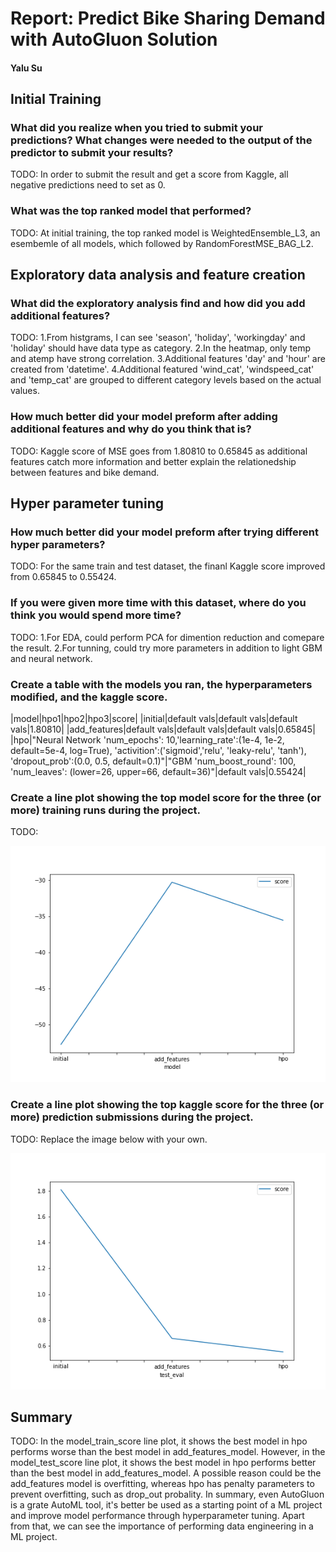 # Report: Predict Bike Sharing Demand with AutoGluon Solution
#### Yalu Su

## Initial Training
### What did you realize when you tried to submit your predictions? What changes were needed to the output of the predictor to submit your results?
TODO: In order to submit the result and get a score from Kaggle, all negative predictions need to set as 0.

### What was the top ranked model that performed?
TODO: At initial training, the top ranked model is WeightedEnsemble_L3, an esembemle of all models, which followed by RandomForestMSE_BAG_L2.

## Exploratory data analysis and feature creation
### What did the exploratory analysis find and how did you add additional features?
TODO:
1.From histgrams, I can see 'season', 'holiday', 'workingday' and 'holiday' should have data type as category.
2.In the heatmap, only temp and atemp have strong correlation.
3.Additional features 'day' and 'hour' are created from 'datetime'.
4.Additional featured 'wind_cat', 'windspeed_cat' and 'temp_cat' are grouped to different category levels based on the actual values. 

### How much better did your model preform after adding additional features and why do you think that is?
TODO: Kaggle score of MSE goes from 1.80810 to 0.65845 as additional features catch more information and better explain the relationedship between features and bike demand.

## Hyper parameter tuning
### How much better did your model preform after trying different hyper parameters?
TODO: For the same train and test dataset, the finanl Kaggle score improved from 0.65845 to 0.55424.

### If you were given more time with this dataset, where do you think you would spend more time?
TODO: 
1.For EDA, could perform PCA for dimention reduction and comepare the result.
2.For tunning, could try more parameters in addition to light GBM and neural network.

### Create a table with the models you ran, the hyperparameters modified, and the kaggle score.
|model|hpo1|hpo2|hpo3|score|
|initial|default vals|default vals|default vals|1.80810|
|add_features|default vals|default vals|default vals|0.65845|
|hpo|"Neural Network 'num_epochs': 10,'learning_rate':(1e-4, 1e-2, default=5e-4, log=True),
             'activition':('sigmoid','relu', 'leaky-relu', 'tanh'),
             'dropout_prob':(0.0, 0.5, default=0.1)"|"GBM 'num_boost_round': 100, 'num_leaves': (lower=26, upper=66, default=36)"|default vals|0.55424|

### Create a line plot showing the top model score for the three (or more) training runs during the project.

TODO: 

![model_train_score.png](/model_train_score.png)

### Create a line plot showing the top kaggle score for the three (or more) prediction submissions during the project.

TODO: Replace the image below with your own.

![model_test_score.png](/model_test_score.png)

## Summary
TODO: In the model_train_score line plot, it shows the best model in hpo performs worse than the best model in add_features_model. However, in the model_test_score line plot, it shows the best model in hpo performs better than the best model in add_features_model. A possible reason could be the add_features model is overfitting, whereas hpo has penalty parameters to prevent overfitting, such as drop_out probality. In summary, even AutoGluon is a grate AutoML tool, it's better be used as a starting point of a ML project and improve model performance through hyperparameter tuning. Apart from that, we can see the importance of performing data engineering in a ML project.
